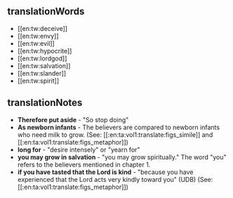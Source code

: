 ## translationWords

* [[en:tw:deceive]]
* [[en:tw:envy]]
* [[en:tw:evil]]
* [[en:tw:hypocrite]]
* [[en:tw:lordgod]]
* [[en:tw:salvation]]
* [[en:tw:slander]]
* [[en:tw:spirit]]

## translationNotes

* **Therefore put aside** - "So stop doing"
* **As newborn infants** - The believers are compared to newborn infants who need milk to grow. (See: [[:en:ta:vol1:translate:figs_simile]] and [[:en:ta:vol1:translate:figs_metaphor]])
* **long for** - "desire intensely" or "yearn for"
* **you may grow in salvation** - "you may grow spiritually." The word "you" refers to the believers mentioned in chapter 1.
* **if you have tasted that the Lord is kind** - "because you have experienced that the Lord acts very kindly toward you" (UDB) (See: [[:en:ta:vol1:translate:figs_metaphor]])
